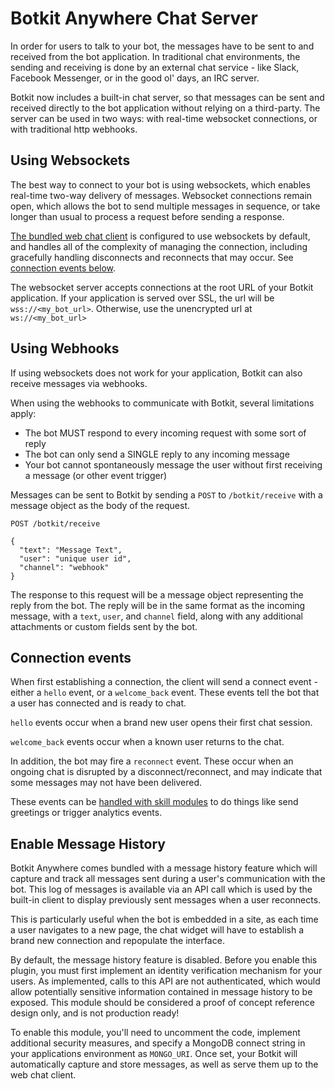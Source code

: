 # Botkit Anywhere Chat Server

In order for users to talk to your bot, the messages have to be sent to and received from the bot application. In traditional chat environments, the sending and receiving is done by an external chat service - like Slack, Facebook Messenger, or in the good ol' days, an IRC server.

Botkit now includes a built-in chat server, so that messages can be sent and received directly to the bot application without relying on a third-party. The server can be used in two ways: with real-time websocket connections, or with traditional http webhooks.

## Using Websockets

The best way to connect to your bot is using websockets, which enables real-time two-way delivery of messages. Websocket connections remain open, which allows the bot to send multiple messages in sequence, or take longer than usual to process a request before sending a response.

[The bundled web chat client](botkit_web_client.md) is configured to use websockets by default, and handles all of the complexity of managing the connection, including gracefully handling disconnects and reconnects that may occur. See [connection events below](#connection-events).

The websocket server accepts connections at the root URL of your Botkit application. If your application is served over SSL, the url will be `wss://<my_bot_url>`. Otherwise, use the unencrypted url at `ws://<my_bot_url>`


## Using Webhooks

If using websockets does not work for your application, Botkit can also receive messages via webhooks.

When using the webhooks to communicate with Botkit, several limitations apply:

* The bot MUST respond to every incoming request with some sort of reply
* The bot can only send a SINGLE reply to any incoming message
* Your bot cannot spontaneously message the user without first receiving a message (or other event trigger)

Messages can be sent to Botkit by sending a `POST` to `/botkit/receive` with a message object as the body of the request.

```
POST /botkit/receive

{
  "text": "Message Text",
  "user": "unique user id",
  "channel": "webhook"
}
```

The response to this request will be a message object representing the reply from the bot. The reply will be in the same format as the incoming message, with a `text`, `user`, and `channel` field, along with any additional attachments or custom fields sent by the bot.

## Connection events

When first establishing a connection, the client will send a connect event - either a `hello` event, or a `welcome_back` event. These events tell the bot that a user has connected and is ready to chat.

`hello` events occur when a brand new user opens their first chat session.

`welcome_back` events occur when a known user returns to the chat.

In addition, the bot may fire a `reconnect` event. These occur when an ongoing chat is disrupted by a disconnect/reconnect, and may indicate that some messages may not have been delivered.

These events can be [handled with skill modules](how_to_build_skills.md) to do things like send greetings or trigger analytics events.

## Enable Message History

Botkit Anywhere comes bundled with a message history feature which will capture and track all messages sent during a user's communication with the bot.  This log of messages is available via an API call which is used by the built-in client to display previously sent messages when a user reconnects.

This is particularly useful when the bot is embedded in a site, as each time a user navigates to a new page, the chat widget will have to establish a brand new connection and repopulate the interface.

By default, the message history feature is disabled. Before you enable this plugin, you must first implement an identity verification mechanism for your users. As implemented, calls to this API are not authenticated, which would allow potentially sensitive information contained in message history to be exposed.  This module should be considered a proof of concept reference design only, and is not production ready!

To enable this module, you'll need to uncomment the code, implement additional security measures, and specify a MongoDB connect string in your applications environment as `MONGO_URI`. Once set, your Botkit will automatically capture and store messages, as well as serve them up to the web chat client.
